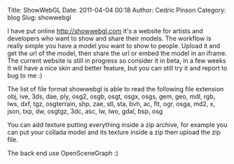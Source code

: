 Title: ShowWebGL
Date: 2011-04-04 00:18
Author: Cedric Pinson
Category: blog
Slug: showwebgl

I have put online <http://showwebgl.com> it's a website for artists and
developers who want to show and share their models. The workflow is
really simple you have a model you want to show to people. Upload it and
get the url of the model, then share the url or embed the model in an
iframe.  
The current website is still in progress so consider it in beta, in a
few weeks It will have a nice skin and better feature, but you can still
try it and report to bug to me :)

The list of file format showwebgl is able to read the following file
extension obj, ive, 3ds, dae, ply, osg2, osgb, osgt, osgx, osgs, gem,
geo, mdl, rgb, lws, dxf, tgz, osgterrain, shp, zae, stl, sta, bvh, ac,
flt, ogr, osga, md2, x, json, txp, dw, osgtgz, 3dc, asc, lw, lwo, gdal,
bsp, osg

You can add texture putting everything inside a zip archive, for example
you can put your collada model and its texture inside a zip then upload
the zip file.

The back end use OpenSceneGraph :)

